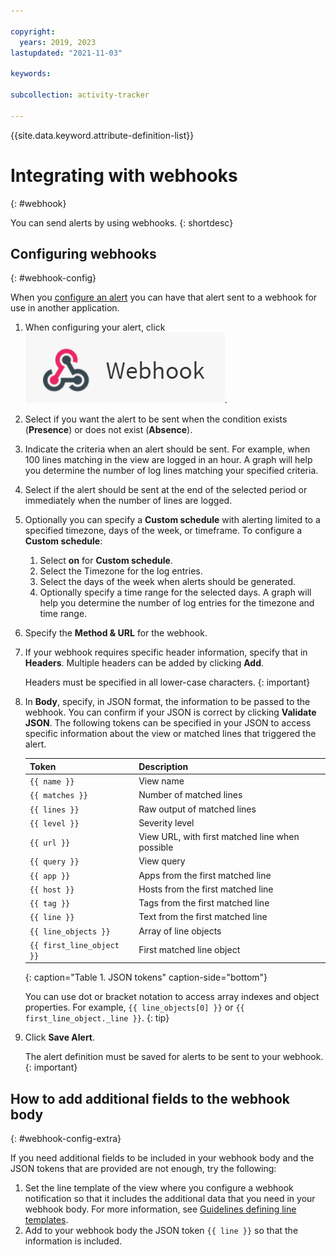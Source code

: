 ```yaml
---

copyright:
  years: 2019, 2023
lastupdated: "2021-11-03"

keywords:

subcollection: activity-tracker

---
```


{{site.data.keyword.attribute-definition-list}}


# Integrating with webhooks
{: #webhook}

You can send alerts by using webhooks.
{: shortdesc}

## Configuring webhooks
{: #webhook-config}

When you [configure an alert](/docs/activity-tracker?topic=activity-tracker-create_alert_ui) you can have that alert sent to a webhook for use in another application.

1. When configuring your alert, click ![Webhook icon](../images/webhook.png "Webhook icon").

2. Select if you want the alert to be sent when the condition exists (**Presence**) or does not exist (**Absence**).

3. Indicate the criteria when an alert should be sent.  For example, when 100 lines matching in the view are logged in an hour.  A graph will help you determine the number of log lines matching your specified criteria.

4. Select if the alert should be sent at the end of the selected period or immediately when the number of lines are logged.

5. Optionally you can specify a **Custom schedule** with alerting limited to a specified timezone, days of the week, or timeframe. To configure a **Custom schedule**:

    1. Select **on** for **Custom schedule**.
    2. Select the Timezone for the log entries.
    3. Select the days of the week when alerts should be generated.
    4. Optionally specify a time range for the selected days. A graph will help you determine the number of log entries for the timezone and time range.

6. Specify the **Method & URL** for the webhook.

7. If your webhook requires specific header information, specify that in **Headers**.  Multiple headers can be added by clicking **Add**.

    Headers must be specified in all lower-case characters.
    {: important}

8. In **Body**, specify, in JSON format, the information to be passed to the webhook. You can confirm if your JSON is correct by clicking **Validate JSON**.  The following tokens can be specified in your JSON to access specific information about the view or matched lines that triggered the alert.

    | Token | Description |
    | -------------- | -------------- |
    | `{{ name }}` | View name |
    | `{{ matches }}` | Number of matched lines |
    | `{{ lines }}` | Raw output of matched lines |
    | `{{ level }}` | Severity level |
    | `{{ url }}` | View URL, with first matched line when possible |
    | `{{ query }}` | View query |
    | `{{ app }}` | Apps from the first matched line |
    | `{{ host }}` | Hosts from the first matched line |
    | `{{ tag }}` | Tags from the first matched line |
    | `{{ line }}` | Text from the first matched line |
    | `{{ line_objects }}` | Array of line objects |
    | `{{ first_line_object }}` | First matched line object |
    {: caption="Table 1. JSON tokens" caption-side="bottom"}

     You can use dot or bracket notation to access array indexes and object properties.  For example, `{{ line_objects[0] }}` or `{{ first_line_object._line }}`.
     {: tip}

9. Click **Save Alert**.

   The alert definition must be saved for alerts to be sent to your webhook.
   {: important}


## How to add additional fields to the webhook body
{: #webhook-config-extra}

If you need additional fields to be included in your webhook body and the JSON tokens that are provided are not enough, try the following:
1. Set the line template of the view where you configure a webhook notification so that it includes the additional data that you need in your webhook body. For more information, see [Guidelines defining line templates](/docs/activity-tracker?topic=activity-tracker-views#views_line).
2. Add to your webhook body the JSON token `{{ line }}` so that the information is included.
